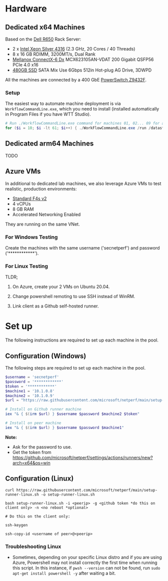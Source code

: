 # Hardware

## Dedicated x64 Machines

Based on the [Dell R650](https://i.dell.com/sites/csdocuments/Product_Docs/en/poweredge-r650-spec-sheet.pdf) Rack Server:

- 2 x [Intel Xeon Silver 4316](https://ark.intel.com/content/www/us/en/ark/products/215270/intel-xeon-silver-4316-processor-30m-cache-2-30-ghz.html) (2.3 GHz, 20 Cores / 40 Threads)
- 8 x 16 GB RDIMM, 3200MT/s, Dual Rank
- [Mellanox ConnectX-6 Dx](https://docs.nvidia.com/networking/display/ConnectX6DxEN/Specifications) MCX623105AN-VDAT 200 Gigabit QSFP56 PCIe 4.0 x16
- [480GB SSD](https://www.dell.com/en-us/shop/480gb-ssd-sata-mixed-use-6gbps-512e-25in-hot-plug-s4620/apd/345-bdns/storage-drives-media) SATA Mix Use 6Gbps 512in Hot-plug AG Drive, 3DWPD

All the machines are connected by a 400 GbE [PowerSwitch Z9432F](https://www.delltechnologies.com/asset/en-us/products/networking/technical-support/dell-emc-powerswitch-z9432f-spec-sheet.pdf).

### Setup

The easiest way to automate machine deployment is via `WorkflowCommandLine.exe`, which you need to install (installed automatically in Program Files if you have WTT Studio).

```PowerShell
# Run ./WorkflowCommandLine.exe command for machines 01, 02... 09 for a sanity check first.
for ($i = 10; $i -lt 61; $i++) { ./WorkFlowCommandLine.exe /run /datastore:ServerPlaceholder /identityserver:atlasidentity /identitydatabase:wttidentity /id:251 /resourcedatastore:WTT_EDS09 /machinepool:"$\TestServices\WTT_EDS09\Desktop\Private\NetPerf" /machine:RR1-NetPerf-$i /commonparam:DEPLOY_OS_LAB=fe_release_svc_prod1 /commonparam:DEPLOY_OS_EDITION=ServerDatacenter /commonparam:DEPLOY_OS_PLATFORM=amd64 }
```

## Dedicated arm64 Machines

TODO

## Azure VMs

In additional to dedicated lab machines, we also leverage Azure VMs to test realistic, production environments:

- [Standard F4s v2](https://learn.microsoft.com/en-us/azure/virtual-machines/fsv2-series)
- 4 vCPUs
- 8 GB RAM
- Accelerated Networking Enabled

They are running on the same VNet.

### For Windows Testing

Create the machines with the same username ('secnetperf') and password ('************').

### For Linux Testing

TLDR;

1. On Azure, create your 2 VMs on Ubuntu 20.04.

2. Change powershell remoting to use SSH instead of WinRM.

3. Link client as a Github self-hosted runner.

# Set up

The following instructions are required to set up each machine in the pool.

## Configuration (Windows)

The following steps are required to set up each machine in the pool.

```PowerShell
$username = 'secnetperf'
$password = '************'
$token = '************'
$machine1 = '10.1.0.8'
$machine2 = '10.1.0.9'
$url = "https://raw.githubusercontent.com/microsoft/netperf/main/setup-runner-windows.ps1"

# Install on Github runner machine
iex "& { $(irm $url) } $username $password $machine2 $token"

# Install on peer machine
iex "& { $(irm $url) } $username $password $machine1"
```

**Note:**

- Ask for the password to use.
- Get the token from https://github.com/microsoft/netperf/settings/actions/runners/new?arch=x64&os=win

## Configuration (Linux)

```
curl https://raw.githubusercontent.com/microsoft/netperf/main/setup-runner-linux.sh -o setup-runner-linux.sh

bash setup-runner-linux.sh -i <peerip> -g <github token *do this on client only> -n <no reboot *optional>

# Do this on the client only:

ssh-keygen

ssh-copy-id <username of peer>@<peerip>
```

### Troubleshooting Linux

- Sometimes, depending on your specific Linux distro and if you are using Azure, Powershell may not install correctly the first time when running this script. In this instance, if `pwsh --version` can not be found, run `sudo apt-get install powershell -y` after waiting a bit.